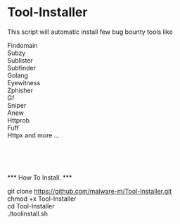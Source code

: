 # Tool-Installer
This script will automatic install few bug bounty tools like

Findomain<br>Subzy<br>Sublister<br>Subfinder<br>Golang<br>Eyewitness <br>Zphisher<br>
Gf<br>Sniper<br>Anew<br>Httprob<br>Fuff <br>Httpx and more ...

<br>
<br>
<br>

*** How To Install. ***

git clone https://github.com/malware-m/Tool-Installer.git <br> chmod +x Tool-Installer <br> cd Tool-Installer <br> ./toolinstall.sh
